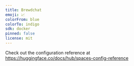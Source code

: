 ```yaml
---
title: Brewdchat
emoji: 📈
colorFrom: blue
colorTo: indigo
sdk: docker
pinned: false
license: mit
---
```


Check out the configuration reference at https://huggingface.co/docs/hub/spaces-config-reference
